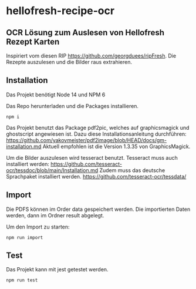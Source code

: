 # hellofresh-recipe-ocr

## OCR Lösung zum Auslesen von Hellofresh Rezept Karten

Inspiriert vom diesen RIP https://github.com/georgduees/ripFresh. Die Rezepte auszulesen und die Bilder raus extrahieren. 

## Installation 

Das Projekt benötigt Node 14 und NPM 6

Das Repo herunterladen und die Packages installieren.

```
npm i
```

Das Projekt benutzt das Package pdf2pic, welches auf graphicsmagick und ghostscript angewiesen ist. Dazu diese Installationsanleitung durchführen: 
https://github.com/yakovmeister/pdf2image/blob/HEAD/docs/gm-installation.md Aktuell empfohlen ist die Version 1.3.35 von GraphicsMagick. 

Um die Bilder auszulesen wird tesseract benutzt. Tesseract muss auch installiert werden: https://github.com/tesseract-ocr/tessdoc/blob/main/Installation.md
Zudem muss das deutsche Sprachpaket installiert werden. https://github.com/tesseract-ocr/tessdata/

## Import

Die PDFS können im Order data gespeichert werden. Die importierten Daten werden, dann im Ordner result abgelegt. 

Um den Import zu starten: 
```
npm run import
```

## Test

Das Projekt kann mit jest getestet werden. 
```
npm run test
```



